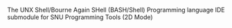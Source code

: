 The UNX Shell/Bourne Again SHell (BASH/Shell) Programming language IDE submodule for SNU Programming Tools (2D Mode)
